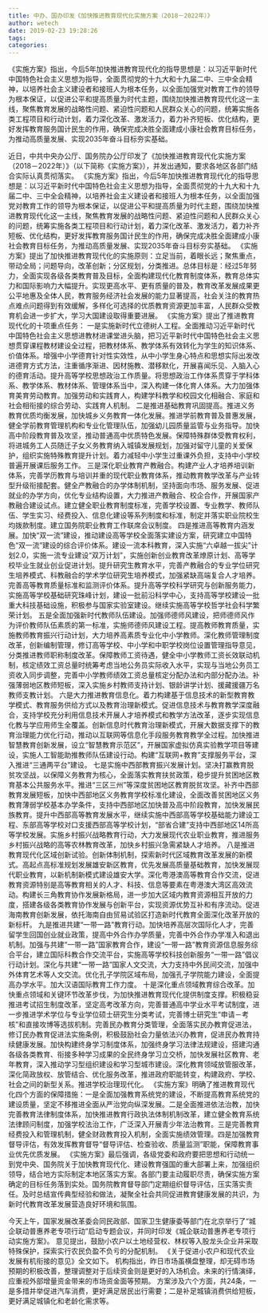 ```yaml
---
title: 中办、国办印发《加快推进教育现代化实施方案（2018－2022年）》
author: wetech
date: 2019-02-23 19:28:26
tags: 
categories: 
---
```

《实施方案》指出，今后5年加快推进教育现代化的指导思想是：以习近平新时代中国特色社会主义思想为指导，全面贯彻党的十九大和十九届二中、三中全会精神，以培养社会主义建设者和接班人为根本任务，以全面加强党对教育工作的领导为根本保证，以促进公平和提高质量为时代主题，围绕加快推进教育现代化这一主线，聚焦教育发展的战略性问题、紧迫性问题和人民群众关心的问题，统筹实施各类工程项目和行动计划，着力深化改革、激发活力，着力补齐短板、优化结构，更好发挥教育服务国计民生的作用，确保完成决胜全面建成小康社会教育目标任务，为推动高质量发展、实现2035年奋斗目标夯实基础。
<!-- more -->
近日，中共中央办公厅、国务院办公厅印发了《加快推进教育现代化实施方案（2018－2022年）》（以下简称《实施方案》），并发出通知，要求各地区各部门结合实际认真贯彻落实。
《实施方案》指出，今后5年加快推进教育现代化的指导思想是：以习近平新时代中国特色社会主义思想为指导，全面贯彻党的十九大和十九届二中、三中全会精神，以培养社会主义建设者和接班人为根本任务，以全面加强党对教育工作的领导为根本保证，以促进公平和提高质量为时代主题，围绕加快推进教育现代化这一主线，聚焦教育发展的战略性问题、紧迫性问题和人民群众关心的问题，统筹实施各类工程项目和行动计划，着力深化改革、激发活力，着力补齐短板、优化结构，更好发挥教育服务国计民生的作用，确保完成决胜全面建成小康社会教育目标任务，为推动高质量发展、实现2035年奋斗目标夯实基础。
《实施方案》提出了加快推进教育现代化的实施原则：立足当前，着眼长远；聚焦重点，带动全局；问题导向，改革创新；分区规划，分类推进。总体目标是：经过5年努力，全面实现各级各类教育普及目标，全面构建现代化教育制度体系，教育总体实力和国际影响力大幅提升。实现更高水平、更有质量的普及，教育改革发展成果更公平地惠及全体人民，教育服务经济社会发展的能力显著提高，社会关注的教育热点难点问题得到有效缓解，多样化可选择的优质教育资源更加丰富，人民群众受教育机会进一步扩大，学习大国建设取得重要进展。
《实施方案》提出了推进教育现代化的十项重点任务：
一是实施新时代立德树人工程。全面推动习近平新时代中国特色社会主义思想进教材进课堂进头脑，把习近平新时代中国特色社会主义思想贯穿课程教材建设全过程，把教材体系、教学体系有效转化为学生的知识体系、价值体系。增强中小学德育针对性实效性，从中小学生身心特点和思想实际出发改进德育方式方法，注重循序渐进、因材施教、潜移默化，开展喜闻乐见、入脑入心的德育活动。提升高等学校思想政治工作质量。将思想政治工作体系贯穿于学科体系、教学体系、教材体系、管理体系当中，深入构建一体化育人体系。大力加强体育美育劳动教育。加强劳动和实践育人，构建学科教学和校园文化相融合、家庭和社会相衔接的综合劳动、实践育人机制。
二是推进基础教育巩固提高。推进义务教育优质均衡发展，加快城乡义务教育一体化发展。推进学前教育普及普惠发展，健全学前教育管理机构和专业化管理队伍，加强幼儿园质量监管与业务指导。加快高中阶段教育普及攻坚，推动普通高中优质特色发展。保障特殊群体受教育权利，将进城务工人员随迁子女义务教育纳入城镇发展规划，加强对留守儿童的关爱保护，组织实施特殊教育提升计划。着力减轻中小学生过重课外负担，支持中小学校普遍开展课后服务工作。
三是深化职业教育产教融合。构建产业人才培养培训新体系，完善学历教育与培训并重的现代职业教育体系，推动教育教学改革与产业转型升级衔接配套。健全产教融合的办学体制机制，坚持面向市场、服务发展、促进就业的办学方向，优化专业结构设置，大力推进产教融合、校企合作，开展国家产教融合建设试点。建立健全职业教育制度标准，完善学校设置、专业教学、教师队伍、学生实习、经费投入、信息化建设等系列制度和标准，制定并落实职业院校生均拨款制度。建立国务院职业教育工作联席会议制度。
四是推进高等教育内涵发展。加快“双一流”建设，推动建设高等学校全面落实建设方案，研究建立中国特色“双一流”建设的综合评价体系。建设一流本科教育，深入实施“六卓越一拔尖”计划2.0，实施一流专业建设“双万计划”，实施创新创业教育改革燎原计划、高等学校毕业生就业创业促进计划。提升研究生教育水平，完善产教融合的专业学位研究生培养模式、科教融合的学术学位研究生培养模式，加强紧缺高端复合人才培养。完善高等教育质量标准和监测评价体系。提升高等学校科学研究与创新服务能力，实施高等学校基础研究珠峰计划，建设一批前沿科学中心，支持高等学校建设一批重大科技基础设施，积极参与国家实验室建设。继续实施高等学校哲学社会科学繁荣计划。
五是全面加强新时代教师队伍建设。加强师德师风建设，把师德师风作为评价教师队伍素质的第一标准，实施师德师风建设工程。提高教师教育质量，实施教师教育振兴行动计划，大力培养高素质专业化中小学教师。深化教师管理制度改革，创新编制管理，修订高等学校、中小学和中职学校岗位设置管理指导意见，分类推进教师职称制度改革。保障教师工资待遇，健全中小学教师工资长效联动机制，核定绩效工资总量时统筹考虑当地公务员实际收入水平，实现与当地公务员工资收入同步调整，完善中小学教师绩效工资总量核定分配办法和内部分配办法。补强薄弱地区教师短板，深入实施乡村教师支持计划、银龄讲学计划、援藏援疆万名教师支教计划。
六是大力推进教育信息化。着力构建基于信息技术的新型教育教学模式、教育服务供给方式以及教育治理新模式。促进信息技术与教育教学深度融合，支持学校充分利用信息技术开展人才培养模式和教学方法改革，逐步实现信息化教与学应用师生全覆盖。创新信息时代教育治理新模式，开展大数据支撑下的教育治理能力优化行动，推动以互联网等信息化手段服务教育教学全过程。加快推进智慧教育创新发展，设立“智慧教育示范区”，开展国家虚拟仿真实验教学项目等建设，实施人工智能助推教师队伍建设行动。构建“互联网+教育”支撑服务平台，深入推进“三通两平台”建设。
七是实施中西部教育振兴发展计划。坚决打赢教育脱贫攻坚战，以保障义务教育为核心，全面落实教育扶贫政策，稳步提升贫困地区教育基本公共服务水平。推进“三区三州”等深度贫困地区教育脱贫攻坚。补齐中西部教育发展短板，加快中西部地区义务教育学校标准化建设，全面改善贫困地区义务教育薄弱学校基本办学条件，支持中西部地区加快普及高中阶段教育，加快发展民族教育。提升中西部高等教育发展水平，继续实施中西部高等学校基础能力建设工程、东部高等学校对口支援西部高等学校计划，“部省合建”支持中西部地区14所高等学校发展。实施乡村振兴战略教育行动，大力发展现代农业职业教育，推进服务乡村振兴战略的高等农林教育改革，加快乡村振兴急需紧缺人才培养。
八是推进教育现代化区域创新试验。创新体制机制，探索新时代区域教育改革发展的新模式。高起点高标准规划发展雄安新区教育，优先发展高质量基础教育，加快发展现代职业教育，以新机制新模式建设雄安大学。深化粤港澳高等教育合作交流，促进教育资源特别是高等教育相关的人才、科技、信息等要素在粤港澳大湾区高效流动。构建长三角教育协作发展新格局，进一步加大区域内教育资源相互开放的力度，搭建各级各类教育协作发展与创新平台，实现资源优势互补和有序流动。促进海南教育创新发展，依托海南自由贸易试验区打造新时代教育全面深化改革开放的新标杆。
九是推进共建“一带一路”教育行动。加快培养高层次国际化人才，完善留学生回国创业就业政策，提高中外合作办学质量，完善中外合作办学准入和退出机制。加强与共建“一带一路”国家教育合作，建设“一带一路”教育资源信息服务综合平台，建立国际科教合作交流平台，实施高等学校科技创新服务“一带一路”倡议行动计划。深化与共建“一带一路”国家人文交流，大力支持中外民间交流，加强中外体育艺术等人文交流。优化孔子学院区域布局，加强孔子学院能力建设，全面提高办学水平。加大汉语国际教育工作力度。
十是深化重点领域教育综合改革。加快重点领域和关键环节改革步伐，为加快推进教育现代化提供制度支撑。积极稳妥推进考试招生制度改革，坚定高考改革方向，完善普通高中学业水平考试制度，进一步推进学术学位与专业学位硕士研究生分类考试，完善博士研究生“申请－考核”和直接攻博等选拔机制。完善民办教育分类管理，全面落实民办教育促进法，修订民办教育促进法实施条例，积极鼓励社会力量依法兴办教育，促进民办教育持续健康发展。加快构建终身学习制度体系，加强终身学习法律法规建设，搭建沟通各级各类教育、衔接多种学习成果的全民终身学习立交桥，加快发展社区教育、老年教育，深入推动学习型组织建设和学习型城市建设。深化教育领域放管服改革，深化简政放权、放管结合、优化服务改革，推进政府职能转变，构建政府、学校、社会之间的新型关系。推进学校治理现代化。
《实施方案》明确了推进教育现代化四个方面的保障措施：一是全面加强教育系统党的建设，不断提高教育系统党的建设质量，坚定不移推进全面从严治党向纵深发展。二是全面推进依法治教，加快完善教育法律制度体系，加快推进教育行政执法体制机制改革，建立健全教育系统法律顾问制度，加强学校法治工作，广泛深入开展青少年法治教育。三是完善教育经费投入和管理机制，健全财政教育投入机制，全面实施绩效管理。四是加强教育督导评估，有效发挥教育督导“督导评估、检查验收、质量监测”职能，保障教育事业优先优质发展。
《实施方案》最后强调，各级党委和政府要把思想和行动统一到党中央、国务院关于加快教育现代化、建设教育强国的重大部署上来，加强组织领导，结合地方实际制定本地区落实方案。各部门要主动履职尽责，确保实施方案确定的目标任务落到实处。国务院教育督导部门定期组织督导评估，压实落实责任。及时总结宣传典型经验和做法，凝聚全社会共同促进教育健康发展的共识，为新时代教育改革发展营造良好环境和氛围。
 
 
今天上午，国家发展改革委会同民政部、国家卫生健康委等部门在北京举行了“城企联动普惠养老专项行动”启动专题会议，并同时印发《城企联动普惠养老专项行动实施方案》。
意见提出，鼓励小农户以土地经营权、林权等入股龙头企业并采取特殊保护，探索实行农民负盈不负亏的分配机制。
《关于促进小农户和现代农业发展有机衔接的意见》全文如下。
机构指出，昨日市场虽横盘整理，却无碍市场预期的积极改善，整理调整对于后续资金则是更好的入场机会。未来的行情演绎，应重视外部增量资金带来的市场资金面等预期。
方案涉及六个方面，共24条，一是多措并举促进汽车消费，更好满足居民出行需要；二是补足城镇消费供给短板，更好满足城镇化和老龄化需求等。
